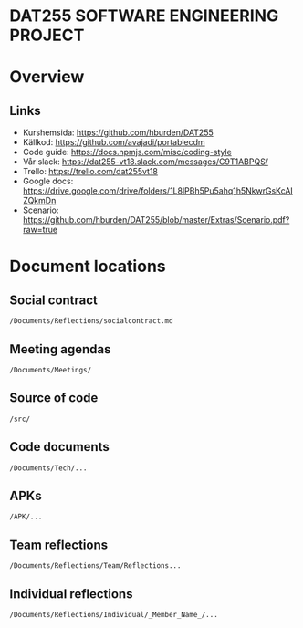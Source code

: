 # DAT255 SOFTWARE ENGINEERING PROJECT

# Overview
## Links
- Kurshemsida: https://github.com/hburden/DAT255
- Källkod: https://github.com/avajadi/portablecdm
- Code guide: https://docs.npmjs.com/misc/coding-style
- Vår slack: https://dat255-vt18.slack.com/messages/C9T1ABPQS/
- Trello: https://trello.com/dat255vt18
- Google docs: https://drive.google.com/drive/folders/1L8lPBh5Pu5ahq1h5NkwrGsKcAIZQkmDn
- Scenario: https://github.com/hburden/DAT255/blob/master/Extras/Scenario.pdf?raw=true

# Document locations
## Social contract
````
/Documents/Reflections/socialcontract.md
````
## Meeting agendas
````
/Documents/Meetings/
````
## Source of code
````
/src/
````
## Code documents
````
/Documents/Tech/...
````
## APKs
````
/APK/...
````
## Team reflections
````
/Documents/Reflections/Team/Reflections...
````
## Individual reflections
````
/Documents/Reflections/Individual/_Member_Name_/...
````
